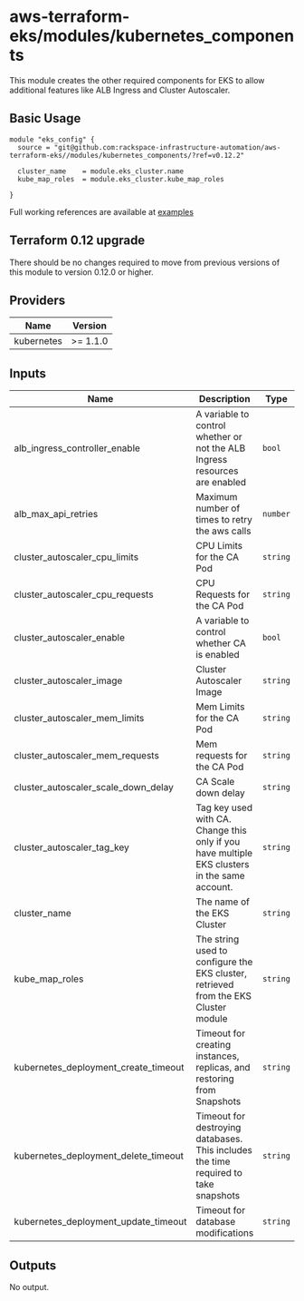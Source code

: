 # aws-terraform-eks/modules/kubernetes\_components

This module creates the other required components for EKS to allow additional features like ALB Ingress and Cluster Autoscaler.

## Basic Usage

```
module "eks_config" {
  source = "git@github.com:rackspace-infrastructure-automation/aws-terraform-eks//modules/kubernetes_components/?ref=v0.12.2"

  cluster_name    = module.eks_cluster.name
  kube_map_roles  = module.eks_cluster.kube_map_roles

}
```

Full working references are available at [examples](examples)

## Terraform 0.12 upgrade

There should be no changes required to move from previous versions of this module to version 0.12.0 or higher.

## Providers

| Name | Version |
|------|---------|
| kubernetes | >= 1.1.0 |

## Inputs

| Name | Description | Type | Default | Required |
|------|-------------|------|---------|:-----:|
| alb\_ingress\_controller\_enable | A variable to control whether or not the ALB Ingress resources are enabled | `bool` | `true` | no |
| alb\_max\_api\_retries | Maximum number of times to retry the aws calls | `number` | `10` | no |
| cluster\_autoscaler\_cpu\_limits | CPU Limits for the CA Pod | `string` | `"100m"` | no |
| cluster\_autoscaler\_cpu\_requests | CPU Requests for the CA Pod | `string` | `"100m"` | no |
| cluster\_autoscaler\_enable | A variable to control whether CA is enabled | `bool` | `true` | no |
| cluster\_autoscaler\_image | Cluster Autoscaler Image | `string` | `"gcr.io/google-containers/cluster-autoscaler:v1.15.0"` | no |
| cluster\_autoscaler\_mem\_limits | Mem Limits for the CA Pod | `string` | `"300Mi"` | no |
| cluster\_autoscaler\_mem\_requests | Mem requests for the CA Pod | `string` | `"300Mi"` | no |
| cluster\_autoscaler\_scale\_down\_delay | CA Scale down delay | `string` | `"5m"` | no |
| cluster\_autoscaler\_tag\_key | Tag key used with CA. Change this only if you have multiple EKS clusters in the same account. | `string` | `"k8s.io/cluster-autoscaler/enabled"` | no |
| cluster\_name | The name of the EKS Cluster | `string` | n/a | yes |
| kube\_map\_roles | The string used to configure the EKS cluster, retrieved from the EKS Cluster module | `string` | n/a | yes |
| kubernetes\_deployment\_create\_timeout | Timeout for creating instances, replicas, and restoring from Snapshots | `string` | `"30m"` | no |
| kubernetes\_deployment\_delete\_timeout | Timeout for destroying databases. This includes the time required to take snapshots | `string` | `"30m"` | no |
| kubernetes\_deployment\_update\_timeout | Timeout for database modifications | `string` | `"30m"` | no |

## Outputs

No output.


